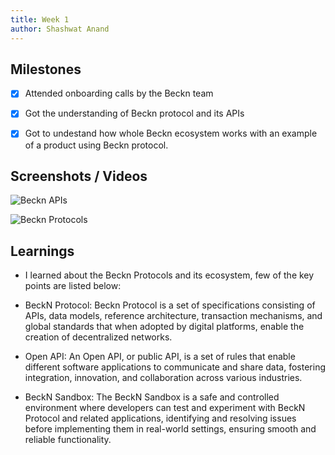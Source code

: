 ```yaml
---
title: Week 1
author: Shashwat Anand   
---
```


## Milestones
- [x] Attended onboarding calls by the Beckn team
- [x] Got the understanding of Beckn protocol and its APIs
- [x] Got to undestand how whole Beckn ecosystem works with an example of a product using Beckn protocol.


## Screenshots / Videos 
![Beckn APIs](https://drive.google.com/file/d/1jT444eDQ3VstoM-uSkbtv5iXzXRRbmCE/view)

![Beckn Protocols](https://drive.google.com/file/d/1QOBxfrkDOdsGYgVF7PP3CeQQCJU0US1z/view)


<!-- ## Contributions -->

## Learnings
- I learned about the Beckn Protocols and its ecosystem, few of the key points are listed below:

- BeckN Protocol: Beckn Protocol is a set of specifications consisting of APIs, data models, reference architecture, transaction mechanisms, and global standards that when adopted by digital platforms, enable the creation of decentralized networks.

- Open API: An Open API, or public API, is a set of rules that enable different software applications to communicate and share data, fostering integration, innovation, and collaboration across various industries.

- BeckN Sandbox: The BeckN Sandbox is a safe and controlled environment where developers can test and experiment with BeckN Protocol and related applications, identifying and resolving issues before implementing them in real-world settings, ensuring smooth and reliable functionality.